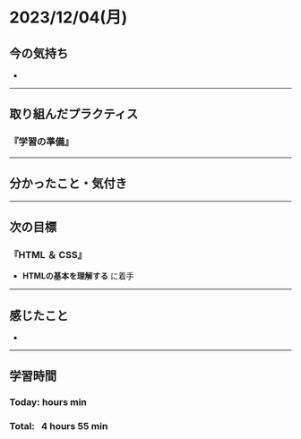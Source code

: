 # 2023/12/04(月)
## 今の気持ち
-
---

## 取り組んだプラクティス
### 『学習の準備』
---

## 分かったこと・気付き
---

## 次の目標
### 『HTML ＆ CSS』
- **HTMLの基本を理解する** に着手
---

## 感じたこと
-
---

## 学習時間
### Today:  hours  min
### Total:&nbsp;&nbsp; 4 hours 55 min
